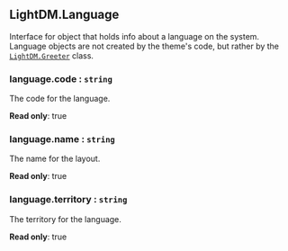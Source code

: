 <a id="LightDM_Language"></a>

## LightDM.Language
Interface for object that holds info about a language on the system. Language objects are not
created by the theme's code, but rather by the [`LightDM.Greeter`](Greeter) class.

<a id="LightDM_Language-code"></a>

### language.code : <code>string</code>
The code for the language.

**Read only**: true  
<a id="LightDM_Language-name"></a>

### language.name : <code>string</code>
The name for the layout.

**Read only**: true  
<a id="LightDM_Language-territory"></a>

### language.territory : <code>string</code>
The territory for the language.

**Read only**: true  
